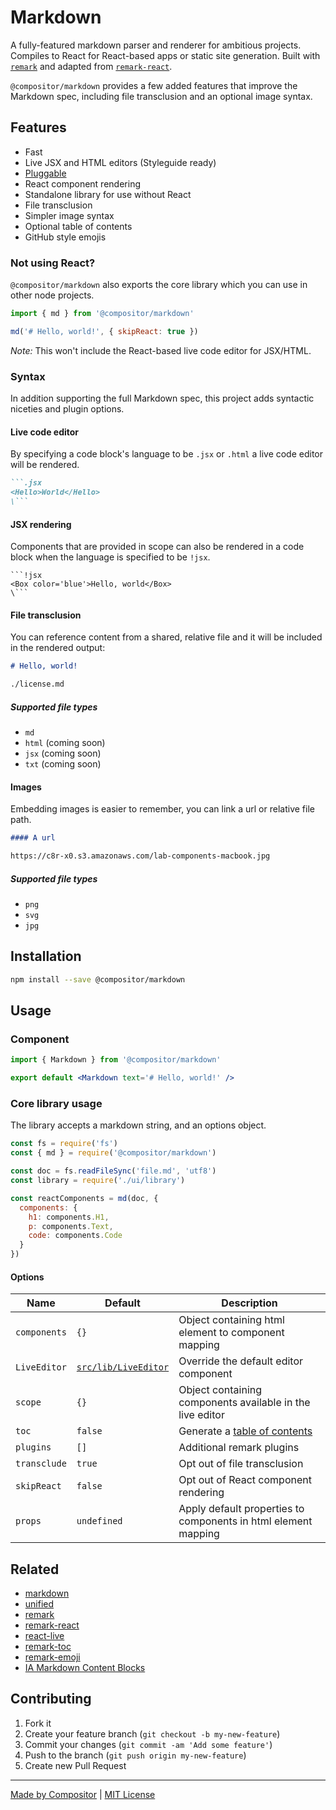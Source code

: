 # Markdown

A fully-featured markdown parser and renderer for ambitious projects.
Compiles to React for React-based apps or static site generation.
Built with [`remark`](https://github.com/remarkjs/remark) and adapted from [`remark-react`](https://github.com/mapbox/remark-react).

`@compositor/markdown` provides a few added features that improve the Markdown spec, including file transclusion and an optional image syntax.

## Features

- Fast
- Live JSX and HTML editors (Styleguide ready)
- [Pluggable](https://github.com/remarkjs/remark/blob/master/doc/plugins.md)
- React component rendering
- Standalone library for use without React
- File transclusion
- Simpler image syntax
- Optional table of contents
- GitHub style emojis

### Not using React?

`@compositor/markdown` also exports the core library which you can use in other node projects.

```js
import { md } from '@compositor/markdown'

md('# Hello, world!', { skipReact: true })
```

_Note:_ This won't include the React-based live code editor for JSX/HTML.

### Syntax

In addition supporting the full Markdown spec, this project adds syntactic niceties and plugin options.

#### Live code editor

By specifying a code block's language to be `.jsx` or `.html` a live code editor will be rendered.

```md
```.jsx
<Hello>World</Hello>
\```
```

#### JSX rendering

Components that are provided in scope can also be rendered in a code block when the language is specified to be `!jsx`.

```ms
```!jsx
<Box color='blue'>Hello, world</Box>
\```
```

#### File transclusion

You can reference content from a shared, relative file and it will be included in the rendered output:

```md
# Hello, world!

./license.md
```

##### Supported file types

- `md`
- `html` (coming soon)
- `jsx` (coming soon)
- `txt` (coming soon)

#### Images

Embedding images is easier to remember, you can link a url or relative file path.

```md
#### A url

https://c8r-x0.s3.amazonaws.com/lab-components-macbook.jpg
```

##### Supported file types

- `png`
- `svg`
- `jpg`

## Installation

```sh
npm install --save @compositor/markdown
```

## Usage

### Component

```jsx
import { Markdown } from '@compositor/markdown'

export default <Markdown text='# Hello, world!' />
```

### Core library usage

The library accepts a markdown string, and an options object.

```js
const fs = require('fs')
const { md } = require('@compositor/markdown')

const doc = fs.readFileSync('file.md', 'utf8')
const library = require('./ui/library')

const reactComponents = md(doc, {
  components: {
    h1: components.H1,
    p: components.Text,
    code: components.Code
  }
})
```

#### Options

| Name | Default | Description |
| ---- | ------- | ----------- |
| `components` | `{}` | Object containing html element to component mapping |
| `LiveEditor` | [`src/lib/LiveEditor`](https://github.com/c8r/markdown/blob/master/src/lib/LiveEditor.js) | Override the default editor component |
| `scope` | `{}` | Object containing components available in the live editor |
| `toc` | `false` | Generate a [table of contents](https://github.com/remarkjs/remark-toc) |
| `plugins` | `[]` | Additional remark plugins |
| `transclude` | `true` | Opt out of file transclusion |
| `skipReact` | `false` | Opt out of React component rendering |
| `props` | `undefined` | Apply default properties to components in html element mapping |

## Related

- [markdown](https://daringfireball.net/projects/markdown/syntax)
- [unified](https://github.com/unifiedjs/unified)
- [remark](http://remark.js.org/)
- [remark-react](https://github.com/mapbox/remark-react)
- [react-live](https://react-live.philpl.com/)
- [remark-toc](https://github.com/remarkjs/remark-toc)
- [remark-emoji](https://github.com/rhysd/remark-emoji)
- [IA Markdown Content Blocks](https://github.com/iainc/Markdown-Content-Blocks)

## Contributing

1. Fork it
2. Create your feature branch (`git checkout -b my-new-feature`)
3. Commit your changes (`git commit -am 'Add some feature'`)
4. Push to the branch (`git push origin my-new-feature`)
5. Create new Pull Request

***

[Made by Compositor](https://compositor.io/)
|
[MIT License](license)
